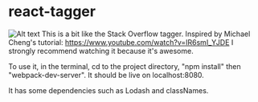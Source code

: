 # react-tagger

![Alt text](http://i.giphy.com/xT1XGZWJjFk0WIoVi0.gif "Behold...")
This is a bit like the Stack Overflow tagger. Inspired by Michael Cheng's tutorial: https://www.youtube.com/watch?v=IR6smI_YJDE
I strongly recommend watching it because it's awesome.

To use it, in the terminal, cd to the project directory, "npm install" then "webpack-dev-server".
It should be live on localhost:8080.

It has some dependencies such as Lodash and classNames.


